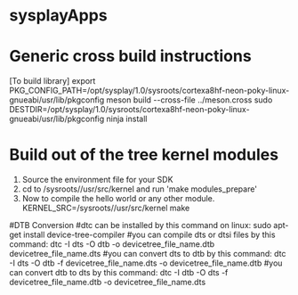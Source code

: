 # sysplayApps

# Generic cross build instructions
[To build library]
export PKG_CONFIG_PATH=/opt/sysplay/1.0/sysroots/cortexa8hf-neon-poky-linux-gnueabi/usr/lib/pkgconfig
meson build --cross-file ../meson.cross 
sudo DESTDIR=/opt/sysplay/1.0/sysroots/cortexa8hf-neon-poky-linux-gnueabi/usr/lib/pkgconfig ninja install

# Build out of the tree kernel modules
1. Source the environment file for your SDK
2. cd to <SDKInstallPath>/sysroots/<mach>/usr/src/kernel and run 'make modules_prepare'
3. Now to compile the hello world or any other module.
KERNEL_SRC=<SDKInstallPath>/sysroots/<mach>/usr/src/kernel make

#DTB Conversion 
#dtc can be installed by this command on linux:
sudo apt-get install device-tree-compiler
#you can compile dts or dtsi files by this command:
dtc -I dts -O dtb -o devicetree_file_name.dtb devicetree_file_name.dts
#you can convert dts to dtb by this command:
dtc -I dts -O dtb -f devicetree_file_name.dts -o devicetree_file_name.dtb
#you can convert dtb to dts by this command:
dtc -I dtb -O dts -f devicetree_file_name.dtb -o devicetree_file_name.dts

